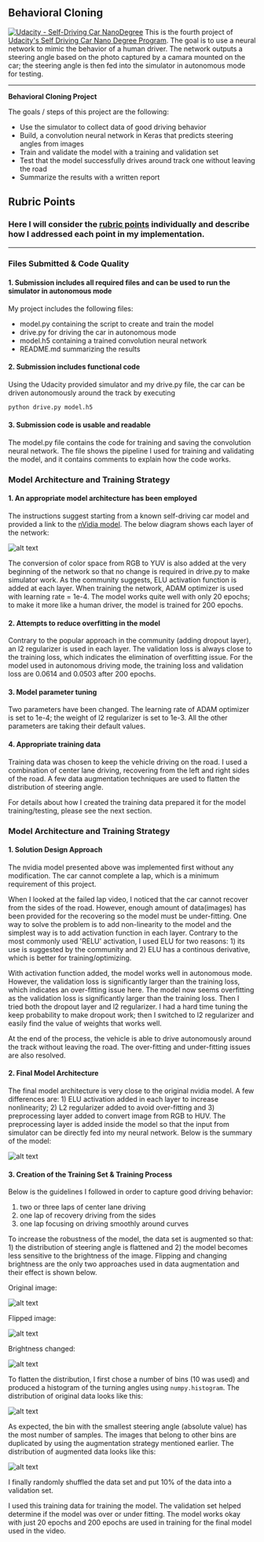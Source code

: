 ## Behavioral Cloning

[![Udacity - Self-Driving Car NanoDegree](https://s3.amazonaws.com/udacity-sdc/github/shield-carnd.svg)](http://www.udacity.com/drive)
This is the fourth project of [Udacity's Self Driving Car Nano Degree Program](https://www.udacity.com/drive). The goal is to use a neural network to mimic the behavior of a human driver. The network outputs a steering angle based on the photo captured by a camara mounted on the car; the steering angle is then fed into the simulator in autonomous mode for testing.


---

**Behavioral Cloning Project**

The goals / steps of this project are the following:
* Use the simulator to collect data of good driving behavior
* Build, a convolution neural network in Keras that predicts steering angles from images
* Train and validate the model with a training and validation set
* Test that the model successfully drives around track one without leaving the road
* Summarize the results with a written report


[//]: # (Image References)

[image1]: ./plots/nVidia_model.png "NVIDIA model"
[image2]: ./plots/original_image.png "Original image"
[image3]: ./plots/flipped_image.png "Flipped image"
[image4]: ./plots/brightness_image.png "Brightness changed"
[image5]: ./plots/original_distribution.png "Original distribution"
[image6]: ./plots/augment_distribution.png "Augmented distribution"
[image7]: ./plots/model_summary.PNG "Summary of my model"

## Rubric Points
### Here I will consider the [rubric points](https://review.udacity.com/#!/rubrics/432/view) individually and describe how I addressed each point in my implementation.  

---
### Files Submitted & Code Quality

#### 1. Submission includes all required files and can be used to run the simulator in autonomous mode

My project includes the following files:
* model.py containing the script to create and train the model
* drive.py for driving the car in autonomous mode
* model.h5 containing a trained convolution neural network 
* README.md summarizing the results

#### 2. Submission includes functional code
Using the Udacity provided simulator and my drive.py file, the car can be driven autonomously around the track by executing 
```sh
python drive.py model.h5
```

#### 3. Submission code is usable and readable

The model.py file contains the code for training and saving the convolution neural network. The file shows the pipeline I used for training and validating the model, and it contains comments to explain how the code works.

### Model Architecture and Training Strategy

#### 1. An appropriate model architecture has been employed

The instructions suggest starting from a known self-driving car model and provided a link to the [nVidia model](https://images.nvidia.com/content/tegra/automotive/images/2016/solutions/pdf/end-to-end-dl-using-px.pdf). The below diagram shows each layer of the network:

![alt text][image1]

The conversion of color space from RGB to YUV is also added at the very beginning of the network so that no change is required in drive.py to make simulator work. As the community suggests, ELU activation function is added at each layer. When training the network, ADAM optimizer is used with learning rate = 1e-4. The model works quite well with only 20 epochs; to make it more like a human driver, the model is trained for 200 epochs.

#### 2. Attempts to reduce overfitting in the model

Contrary to the popular approach in the community (adding dropout layer), an l2 regularizer is used in each layer. The validation loss is always close to the training loss, which indicates the elimination of overfitting issue. For the model used in autonomous driving mode, the training loss and validation loss are 0.0614 and 0.0503 after 200 epochs.

#### 3. Model parameter tuning

Two parameters have been changed. The learning rate of ADAM optimizer is set to 1e-4; the weight of l2 regularizer is set to 1e-3. All the other parameters are taking their default values. 

#### 4. Appropriate training data

Training data was chosen to keep the vehicle driving on the road. I used a combination of center lane driving, recovering from the left and right sides of the road. A few data augmentation techniques are used to flatten the distribution of steering angle.

For details about how I created the training data prepared it for the model training/testing, please see the next section. 

### Model Architecture and Training Strategy

#### 1. Solution Design Approach

The nvidia model presented above was implemented first without any modification. The car cannot complete a lap, which is a minimum requirement of this project.

When I looked at the failed lap video, I noticed that the car cannot recover from the sides of the road. However, enough amount of data(images) has been provided for the recovering so the model must be under-fitting. One way to solve the problem is to add non-linearity to the model and the simplest way is to add activation function in each layer. Contrary to the most commonly used 'RELU' activation, I used ELU for two reasons: 1) its use is suggested by the community and 2) ELU has a continous derivative, which is better for training/optimizing. 

With activation function added, the model works well in autonomous mode. However, the validation loss is significantly larger than the training loss, which indicates an over-fitting issue here. The model now seems overfitting as the validation loss is significantly larger than the training loss. Then I tried both the dropout layer and l2 regularizer. I had a hard time tuning the keep probability to make dropout work; then I switched to l2 regularizer and easily find the value of weights that works well.

At the end of the process, the vehicle is able to drive autonomously around the track without leaving the road. The over-fitting and under-fitting issues are also resolved.

#### 2. Final Model Architecture

The final model architecture is very close to the original nvidia model. A few differences are: 1) ELU activation added in each layer to increase nonlinearity; 2) L2 regularizer added to avoid over-fitting and 3) preprocessing layer added to convert image from RGB to HUV. The preprocessing layer is added inside the model so that the input from simulator can be directly fed into my neural network. Below is the summary of the model: 

![alt text][image7]

#### 3. Creation of the Training Set & Training Process

Below is the guidelines I followed in order to capture good driving behavior:

  1. two or three laps of center lane driving
  2. one lap of recovery driving from the sides
  3. one lap focusing on driving smoothly around curves

To increase the robustness of the model, the data set is augmented so that: 1) the distribution of steering angle is flattened and 2) the model becomes less sensitive to the brightness of the image. Flipping and changing brightness are the only two approaches used in data augmentation and their effect is shown below.

Original image:

![alt text][image2]

Flipped image:

![alt text][image3]

Brightness changed:

![alt text][image4]

To flatten the distribution, I first chose a number of bins (10 was used) and produced a histogram of the turning angles using `numpy.histogram`. The distribution of original data looks like this:

![alt text][image5]

As expected, the bin with the smallest steering angle (absolute value) has the most number of samples. The images that belong to other bins are duplicated by using the augmentation strategy mentioned earlier. The distribution of augmented data looks like this:

![alt text][image6]

I finally randomly shuffled the data set and put 10% of the data into a validation set. 

I used this training data for training the model. The validation set helped determine if the model was over or under fitting. The model works okay with just 20 epochs and 200 epochs are used in training for the final model used in the video.
